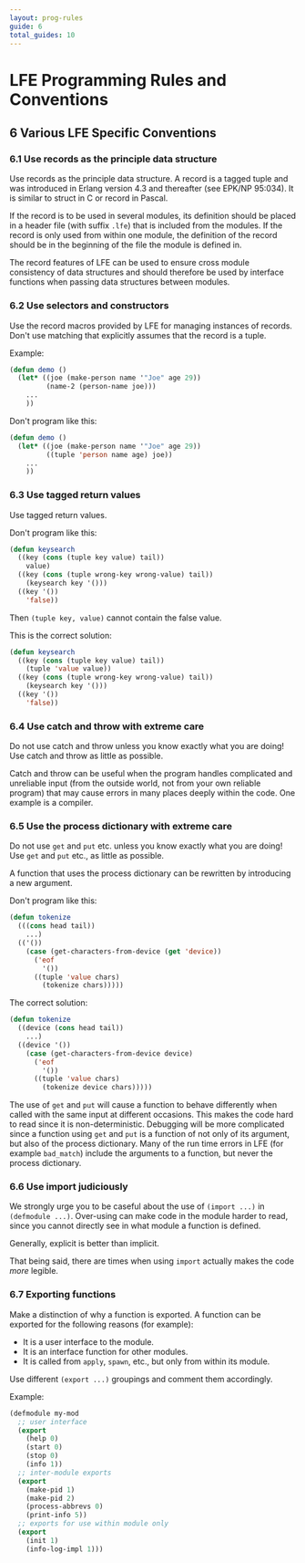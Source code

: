 ```yaml
---
layout: prog-rules
guide: 6
total_guides: 10
---
```

# LFE Programming Rules and Conventions

## 6 Various LFE Specific Conventions

### 6.1 Use records as the principle data structure

Use records as the principle data structure. A record is a tagged tuple and
was introduced in Erlang version 4.3 and thereafter (see EPK/NP 95:034). It
is similar to struct in C or record in Pascal.

If the record is to be used in several modules, its definition should be
placed in a header file (with suffix ``.lfe``) that is included from the
modules. If the record is only used from within one module, the definition
of the record should be in the beginning of the file the module is defined
in.

The record features of LFE can be used to ensure cross module consistency
of data structures and should therefore be used by interface functions when
passing data structures between modules.

### 6.2 Use selectors and constructors

Use the record macros provided by LFE for managing instances of records.
Don't use matching that explicitly assumes that the record is a tuple.

Example:

```cl
(defun demo ()
  (let* ((joe (make-person name '"Joe" age 29))
         (name-2 (person-name joe)))
    ...
    ))
```

Don't program like this:

```cl
(defun demo ()
  (let* ((joe (make-person name '"Joe" age 29))
         ((tuple 'person name age) joe))
    ...
    ))
```

### 6.3 Use tagged return values

Use tagged return values.

Don't program like this:

```cl
(defun keysearch
  ((key (cons (tuple key value) tail))
    value)
  ((key (cons (tuple wrong-key wrong-value) tail))
    (keysearch key '()))
  ((key '())
    'false))
```

Then ``(tuple key, value)`` cannot contain the false value.

This is the correct solution:

```cl
(defun keysearch
  ((key (cons (tuple key value) tail))
    (tuple 'value value))
  ((key (cons (tuple wrong-key wrong-value) tail))
    (keysearch key '()))
  ((key '())
    'false))
```

### 6.4 Use catch and throw with extreme care

Do not use catch and throw unless you know exactly what you are doing! Use
catch and throw as little as possible.

Catch and throw can be useful when the program handles complicated and
unreliable input (from the outside world, not from your own reliable
program) that may cause errors in many places deeply within the code. One
example is a compiler.

### 6.5 Use the process dictionary with extreme care

Do not use ``get`` and ``put`` etc. unless you know exactly what you are
doing! Use ``get`` and ``put`` etc., as little as possible.

A function that uses the process dictionary can be rewritten by introducing
a new argument.

Don't program like this:

```cl
(defun tokenize
  (((cons head tail))
    ...)
  (('())
    (case (get-characters-from-device (get 'device))
      ('eof
        '())
      ((tuple 'value chars)
        (tokenize chars)))))
```

The correct solution:

```cl
(defun tokenize
  ((device (cons head tail))
    ...)
  ((device '())
    (case (get-characters-from-device device)
      ('eof
        '())
      ((tuple 'value chars)
        (tokenize device chars)))))
```

The use of ``get`` and ``put`` will cause a function to behave differently
when called with the same input at different occasions. This makes the code
hard to read since it is non-deterministic. Debugging will be more
complicated since a function using ``get`` and ``put`` is a function of not
only of its argument, but also of the process dictionary. Many of the run
time errors in LFE (for example ``bad_match``) include the arguments to a
function, but never the process dictionary.

### 6.6 Use import judiciously

We strongly urge you to be caseful about the use of ``(import ...)`` in
``(defmodule ...)``. Over-using can make code in the module harder to read,
since you cannot directly see in what module a function is defined.

Generally, explicit is better than implicit.

That being said, there are times when using ``import`` actually makes the
code *more* legible.

### 6.7 Exporting functions

Make a distinction of why a function is exported. A function can be exported
for the following reasons (for example):

* It is a user interface to the module.
* It is an interface function for other modules.
* It is called from ``apply``, ``spawn``, etc., but only from within its
  module.

Use different ``(export ...)`` groupings and comment them accordingly.

Example:

```cl
(defmodule my-mod
  ;; user interface
  (export
    (help 0)
    (start 0)
    (stop 0)
    (info 1))
  ;; inter-module exports
  (export
    (make-pid 1)
    (make-pid 2)
    (process-abbrevs 0)
    (print-info 5))
  ;; exports for use within module only
  (export
    (init 1)
    (info-log-impl 1)))
```
